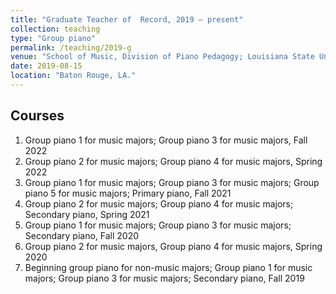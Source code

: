 ```yaml
---
title: "Graduate Teacher of  Record, 2019 – present"
collection: teaching
type: "Group piano"
permalink: /teaching/2019-g
venue: "School of Music, Division of Piano Pedagogy; Louisiana State University, Louisiana"
date: 2019-08-15
location: "Baton Rouge, LA."
---
```


Courses
------

1. Group piano 1 for music majors; Group piano 3 for music majors, Fall 2022
2. Group piano 2 for music majors; Group piano 4 for music majors, Spring 2022
3. Group piano 1 for music majors; Group piano 3 for music majors; Group piano 5 for music majors; 	Primary piano, Fall 2021
4. Group piano 2 for music majors; Group piano 4 for music majors; Secondary piano, 	Spring 2021
5. Group piano 1 for music majors; Group piano 3 for music majors; Secondary piano, Fall 2020
6. Group piano 2 for music majors, Group piano 4 for music majors, Spring 2020
7. Beginning group piano for non-music majors; Group piano 1 for music majors; Group piano 3 	for music majors; Secondary piano, Fall 2019
